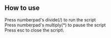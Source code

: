 ## How to use
Press numberpad's divide(/) to run the script\
Press numberpad's multiply(*) to pause the script\
Press esc to close the script\
